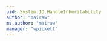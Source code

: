 ```yaml
---
uid: System.IO.HandleInheritability
author: "mairaw"
ms.author: "mairaw"
manager: "wpickett"
---
```

